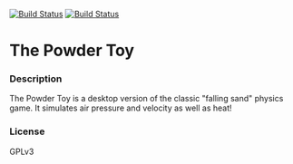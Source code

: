 [![Build Status](https://travis-ci.org/kodi-game/game.libretro.thepowdertoy.svg?branch=master)](https://travis-ci.org/kodi-game/game.libretro.thepowdertoy)
[![Build Status](https://ci.appveyor.com/api/projects/status/github/kodi-game/game.libretro.thepowdertoy?svg=true)](https://ci.appveyor.com/project/kodi-game/game-libretro-thepowdertoy)

# The Powder Toy

### Description
The Powder Toy is a desktop version of the classic "falling sand" physics game. It simulates air pressure and velocity as well as heat!

### License
GPLv3


